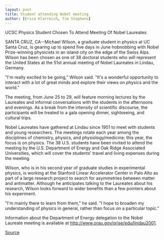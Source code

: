 ```yaml
---
layout: post
title: Student attending Nobel meeting
author: [Erica Klarreich, Tim Stephens]
---
```


UCSC Physics Student Chosen To Attend Meeting Of Nobel Laureates

SANTA CRUZ, CA--Michael Wilson, a graduate student in physics at UC Santa Cruz, is gearing up to spend five days in June hobnobbing with Nobel Prize-winning physicists in an island city on the edge of the Swiss Alps. Wilson has been chosen as one of 38 doctoral students who will represent the United States at the 51st annual meeting of Nobel Laureates in Lindau, Germany.

"I'm really excited to be going," Wilson said. "It's a wonderful opportunity to interact with a lot of great minds and explore their views on physics and the world."

The meeting, from June 25 to 29, will feature morning lectures by the Laureates and informal conversations with the students in the afternoons and evenings. As a break from the intensity of scientific discourse, the participants will be treated to a gala opening dinner, sightseeing, and cultural trips.

Nobel Laureates have gathered at Lindau since 1951 to meet with students and young researchers. The meetings rotate each year among the disciplines of chemistry, physics, and physiology/medicine; this year, the focus is on physics. The 38 U.S. students have been invited to attend the meeting by the U.S. Department of Energy and Oak Ridge Associated Universities, which will cover the students' travel and living expenses during the meeting.

Wilson, who is in his second year of graduate studies in experimental physics, is working at the Stanford Linear Accelerator Center in Palo Alto as part of a large research project to search for asymmetries between matter and antimatter. Although he anticipates talking to the Laureates about his research, Wilson looks forward to wider benefits than a few pointers about his experiment.

"I'm mainly there to learn from them," he said. "I hope to broaden my understanding of physics in general, rather than focus on a particular topic."

Information about the Department of Energy delegation to the Nobel Laureate meeting is available at <http://www.orau.gov/orise/edu/lindau2001>. 

[Source](http://www1.ucsc.edu/news_events/press_releases/01-02/nobel.html "Permalink to UCSC Press Release: Student attending Nobel meeting")